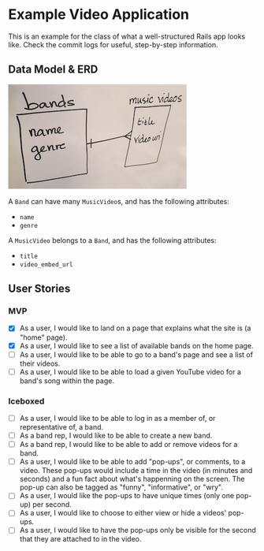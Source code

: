 # Example Video Application

This is an example for the class of what a well-structured Rails
app looks like. Check the commit logs for useful, step-by-step 
information.

## Data Model & ERD

![ERD](erd.jpg)

A `Band` can have many `MusicVideo`s, and has the following attributes:

- `name`
- `genre`

A `MusicVideo` belongs to a `Band`, and has the following attributes:

- `title`
- `video_embed_url`

## User Stories

### MVP

- [x] As a user, I would like to land on a page that explains what the site is 
  (a "home" page).
- [x] As a user, I would like to see a list of available bands on the home page.
- [ ] As a user, I would like to be able to go to a band's page and see a list of
  their videos.
- [ ] As a user, I would like to be able to load a given YouTube video for a
  band's song within the page.

### Iceboxed

- [ ] As a user, I would like to be able to log in as a member of, or representative
  of, a band.
- [ ] As a band rep, I would like to be able to create a new band.
- [ ] As a band rep, I would like to be able to add or remove videos for a band.
- [ ] As a user, I would like to be able to add "pop-ups", or comments, to a video.
  These pop-ups would include a time in the video (in minutes and seconds) and
  a fun fact about what's happenning on the screen. The pop-up can also be
  tagged as "funny", "informative", or "wry".
- [ ] As a user, I would like the pop-ups to have unique times (only one pop-up) per
  second.
- [ ] As a user, I would like to choose to either view or hide a videos' pop-ups.
- [ ] As a user, I would like to have the pop-ups only be visible for the second
  that they are attached to in the video.
